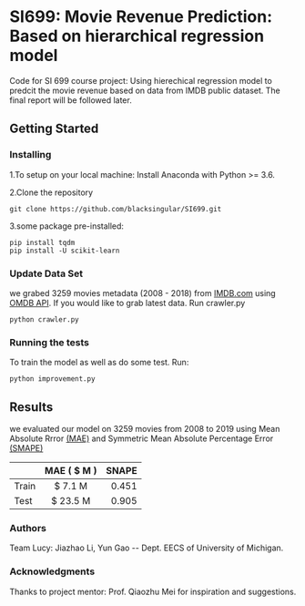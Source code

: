 # SI699: Movie Revenue Prediction: Based on hierarchical regression model

Code for SI 699 course project: Using hierechical regression model to predcit the movie revenue based on data from IMDB public dataset. The final report will be followed later.

## Getting Started

### Installing

1.To setup on your local machine:
Install Anaconda with Python >= 3.6.

2.Clone the repository
```
git clone https://github.com/blacksingular/SI699.git
```

3.some package pre-installed:
```
pip install tqdm
pip install -U scikit-learn 
```

### Update Data Set

we grabed 3259 movies metadata (2008 - 2018) from [IMDB.com](https://www.imdb.com/) using [OMDB API](http://www.omdbapi.com/).
If you would like to grab latest data. Run crawler.py
```
python crawler.py
```



### Running the tests
To train the model as well as do some test. Run:
```
python improvement.py
```

## Results

we evaluated our model on 3259 movies from 2008 to 2019 using Mean Absolute Rrror [(MAE)](https://en.wikipedia.org/wiki/Mean_absolute_error) and Symmetric Mean Absolute Percentage Error 
[(SMAPE)](https://en.wikipedia.org/wiki/Symmetric_mean_absolute_percentage_error)

|               | MAE ( $ M )         | SNAPE  |
| ------------- |:----------------: | ---------------:|
| Train         | $ 7.1 M        | 0.451 |
| Test          | $ 23.5 M       | 0.905 |




### Authors
Team Lucy: Jiazhao Li, Yun Gao -- Dept. EECS of University of Michigan. 
 

### Acknowledgments

Thanks to project mentor: Prof. Qiaozhu Mei for inspiration and suggestions.

